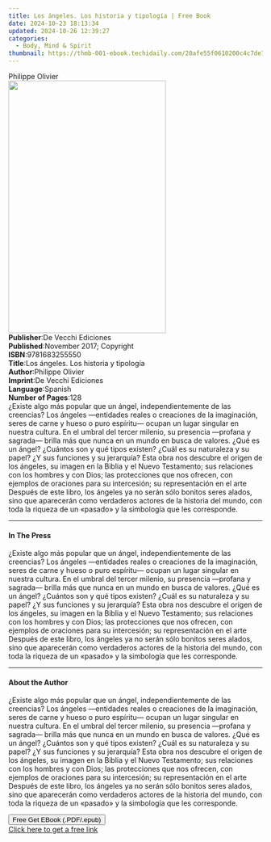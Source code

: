 ```yaml
---
title: Los ángeles. Los historia y tipología | Free Book
date: 2024-10-23 18:13:34
updated: 2024-10-26 12:39:27
categories:
  - Body, Mind & Spirit
thumbnail: https://thmb-001-ebook.techidaily.com/20afe55f0610200c4c7de76163b17409e854b915ed6d4bd896764c6b1fbe392f.jpg
---
```

<main id="book-container">
  <div class="flex flex-col">
    <div class="book-brief flex-1 py-6 px-4 sm:p-6 md:py-10 md:px-8">
      <!-- brief-->
      <div class="book-brief-main">Philippe Olivier</div>
    </div>
    <div
      class="book-meta-info flex-1 grid gap-4 col-start-1 col-end-3 row-start-1 sm:mb-6 sm:grid-cols-4 lg:gap-6 lg:col-start-2 lg:row-end-6 lg:row-span-6 lg:mb-0"
    >
      <div
        class="book-meta-info-left place-content-center mt-4 p-4 text-sm leading-6 col-start-2 col-span-2 dark:text-slate-400"
      >
        <img
          class="w-full h-500 object-cover rounded-lg sm:h-255 sm:col-span-2 lg:col-span-full"
          src="https://img-001-ebook.techidaily.com/00839e5186cd4563fea35202e9e59cdff0aadaf755e720b74132fe0d85e4b588.jpg"
          alt=""
          width="312"
          height="500"
        />
      </div>
      <div
        class="book-meta-info-right mt-2 col-start-1 row-start-2 col-span-3 self-center"
      >
        <!-- meta data  -->
        <div class="flex flex-col px-4 md:px-8">
          <div class="flex-1">
            <strong>Publisher</strong>:<span class="px-2"
              >De Vecchi Ediciones</span
            >
          </div>
          <div class="flex-1">
            <strong>Published</strong>:<span class="px-2"
              >November 2017; Copyright</span
            >
          </div>
          <div class="flex-1">
            <strong>ISBN</strong>:<span class="px-2">9781683255550</span>
          </div>
          <div class="flex-1">
            <strong>Title</strong>:<span class="px-2"
              >Los ángeles. Los historia y tipología</span
            >
          </div>
          <div class="flex-1">
            <strong>Author</strong>:<span class="px-2">Philippe Olivier</span>
          </div>
          <div class="flex-1">
            <strong>Imprint</strong>:<span class="px-2"
              >De Vecchi Ediciones</span
            >
          </div>
          <div class="flex-1">
            <strong>Language</strong>:<span class="px-2">Spanish</span>
          </div>
          <div class="flex-1">
            <strong>Number of Pages</strong>:<span class="px-2">128</span>
          </div>
        </div>
      </div>
    </div>
    <div class="book-description flex-1 py-6 px-4 sm:p-6 md:py-10 md:px-8">
      <div class="book-description-main">
        <div accordion-content="" id="description">
          ¿Existe algo más popular que un ángel, independientemente de las
          creencias? Los ángeles —entidades reales o creaciones de la
          imaginación, seres de carne y hueso o puro espíritu— ocupan un lugar
          singular en nuestra cultura. En el umbral del tercer milenio, su
          presencia —profana y sagrada— brilla más que nunca en un mundo en
          busca de valores. ¿Qué es un ángel? ¿Cuántos son y qué tipos existen?
          ¿Cuál es su naturaleza y su papel? ¿Y sus funciones y su jerarquía?
          Esta obra nos descubre el origen de los ángeles, su imagen en la
          Biblia y el Nuevo Testamento; sus relaciones con los hombres y con
          Dios; las protecciones que nos ofrecen, con ejemplos de oraciones para
          su intercesión; su representación en el arte Después de este libro,
          los ángeles ya no serán sólo bonitos seres alados, sino que aparecerán
          como verdaderos actores de la historia del mundo, con toda la riqueza
          de un «pasado» y la simbología que les corresponde.
        </div>
      </div>
    </div>
    <div class="book-excerpts flex-1 py-6 px-4 sm:p-6 md:py-10 md:px-8">
      <!-- excerpts-->
      <div class="book-excerpts-main">
        <hr />
        <h4 class="placeholder placeholder-heading">
          <span>In The Press</span>
        </h4>
        <p>
          ¿Existe algo más popular que un ángel, independientemente de las
          creencias? Los ángeles —entidades reales o creaciones de la
          imaginación, seres de carne y hueso o puro espíritu— ocupan un lugar
          singular en nuestra cultura. En el umbral del tercer milenio, su
          presencia —profana y sagrada— brilla más que nunca en un mundo en
          busca de valores. ¿Qué es un ángel? ¿Cuántos son y qué tipos existen?
          ¿Cuál es su naturaleza y su papel? ¿Y sus funciones y su jerarquía?
          Esta obra nos descubre el origen de los ángeles, su imagen en la
          Biblia y el Nuevo Testamento; sus relaciones con los hombres y con
          Dios; las protecciones que nos ofrecen, con ejemplos de oraciones para
          su intercesión; su representación en el arte Después de este libro,
          los ángeles ya no serán sólo bonitos seres alados, sino que aparecerán
          como verdaderos actores de la historia del mundo, con toda la riqueza
          de un «pasado» y la simbología que les corresponde.
        </p>
      </div>
    </div>
    <div class="book-about-author flex-1 py-6 px-4 sm:p-6 md:py-10 md:px-8">
      <!-- about author-->
      <div class="book-main-author-main">
        <hr />
        <h4 class="placeholder placeholder-heading">
          <span>About the Author</span>
        </h4>
        <p>
          ¿Existe algo más popular que un ángel, independientemente de las
          creencias? Los ángeles —entidades reales o creaciones de la
          imaginación, seres de carne y hueso o puro espíritu— ocupan un lugar
          singular en nuestra cultura. En el umbral del tercer milenio, su
          presencia —profana y sagrada— brilla más que nunca en un mundo en
          busca de valores. ¿Qué es un ángel? ¿Cuántos son y qué tipos existen?
          ¿Cuál es su naturaleza y su papel? ¿Y sus funciones y su jerarquía?
          Esta obra nos descubre el origen de los ángeles, su imagen en la
          Biblia y el Nuevo Testamento; sus relaciones con los hombres y con
          Dios; las protecciones que nos ofrecen, con ejemplos de oraciones para
          su intercesión; su representación en el arte Después de este libro,
          los ángeles ya no serán sólo bonitos seres alados, sino que aparecerán
          como verdaderos actores de la historia del mundo, con toda la riqueza
          de un «pasado» y la simbología que les corresponde.
        </p>
      </div>
    </div>
    <div class="book-free-get flex-1 py-6 px-4 sm:p-6 md:py-10 md:px-8">
      <button
        id="btn-free-get"
        class="bg-blue-500 hover:bg-blue-700 text-white font-bold py-2 px-4 rounded"
      >
        Free Get EBook (.PDF/.epub)
      </button>
      <div id="countdown-display" class="px-2 text-lg mt-2"></div>
      <a
        id="free-link"
        class="hidden bg-blue-500 hover:bg-blue-700 text-white font-bold py-2 px-4 rounded"
        href="https://www.ebooks.com/en-us/book/95918154/los-ngeles-los-historia-y-tipolog-a/philippe-olivier/"
        target="_blank"
        >Click here to get a free link</a
      >
    </div>
    <script>
      let countdownTime = 0;
      let countdownInterval = null;
      document
        .getElementById('btn-free-get')
        .addEventListener('click', startCountdown);
      function startCountdown() {
        countdownTime = new Date().getTime() + 60000 * 3;
        countdownInterval = setInterval(updateCountdown, 1000);
        document.getElementById('btn-free-get').disabled = true;
        document
          .getElementById('btn-free-get')
          .classList.add('bg-gray-500', 'cursor-not-allowed');
      }
      function updateCountdown() {
        let currentTime = new Date().getTime();
        let timeLeft = countdownTime - currentTime;
        let secondsLeft = Math.floor(timeLeft / 1000);
        document.getElementById('countdown-display').innerHTML =
          `Remaining time: ${secondsLeft} seconds.`;
        if (secondsLeft <= 0) {
          clearInterval(countdownInterval);
          document.getElementById('btn-free-get').classList.add('hidden');
          document.getElementById('free-link').classList.remove('hidden');
          document.getElementById('countdown-display').innerHTML = '';
        }
      }
    </script>
  </div>
</main>
